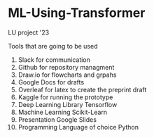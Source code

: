 # ML-Using-Transformer

LU project '23



Tools that are going to be used

1. Slack for communication
2. Github for repository managment
3. Draw.io for flowcharts and grpahs
4. Google Docs for drafts
5. Overleaf for latex to create the preprint draft
6. Kaggle for running the prototype
7. Deep Learning Library Tensorflow
8. Machine Learning Scikit-Learn
9. Presentation Google Slides
10. Programming Language of choice Python
